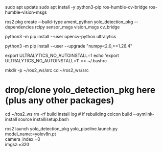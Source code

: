 sudo apt update
sudo apt install -y python3-pip ros-humble-cv-bridge ros-humble-vision-msgs

ros2 pkg create --build-type ament_python yolo_detection_pkg --dependencies rclpy sensor_msgs vision_msgs cv_bridge

python3 -m pip install --user opencv-python ultralytics

python3 -m pip install --user --upgrade "numpy<2.0,>=1.26.4"

export ULTRALYTICS_NO_AUTOINSTALL=1
echo 'export ULTRALYTICS_NO_AUTOINSTALL=1' >> ~/.bashrc


mkdir -p ~/ros2_ws/src
cd ~/ros2_ws/src
# drop/clone yolo_detection_pkg here (plus any other packages)
cd ~/ros2_ws
rm -rf build install log        # if rebuilding
colcon build --symlink-install
source install/setup.bash



ros2 launch yolo_detection_pkg yolo_pipeline.launch.py \
      model_name:=yolov8n.pt \
      camera_index:=0 \
      imgsz:=320


